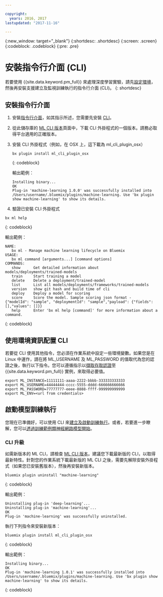```yaml
---

copyright:
  years: 2016, 2017
lastupdated: "2017-11-16"

---
```

{:new_window: target="_blank"}
{:shortdesc: .shortdesc}
{:screen: .screen}
{:codeblock: .codeblock}
{:pre: .pre}

# 安裝指令行介面 (CLI)

若要使用 {{site.data.keyword.pm_full}} 來處理深度學習實驗，請先[設定環境](ml_getting_access.html)，然後再安裝支援建立及監視訓練執行的指令行介面 (CLI)。
{: shortdesc}

## 安裝指令行介面

1.  安裝[指令行介面](http://clis.ng.bluemix.net/ui/home.html)，如其指示所述，您需要先安裝 [CLI](https://console.stage1.ng.bluemix.net/docs/starters/install_cli.html)。
2.  從此儲存庫的 [ML CLI 版本](https://github.ibm.com/NGP-TWC/wml-cli/releases)頁面中，下載 CLI 外掛程式的一個版本。請務必取得平台適用的正確版本。
3. 安裝 CLI 外掛程式（例如，在 OSX 上，這下載為 ml_cli_plugin_osx）

   ```
   bx plugin install ml_cli_plugin_osx
   ```
   {: codeblock}

   輸出範例：

   ```
   Installing binary...
   OK
   Plug-in 'machine-learning 1.0.0' was successfully installed into /Users/username/.bluemix/plugins/machine-learning. Use 'bx plugin show machine-learning' to show its details.
   ```

4.  驗證已安裝 CLI 外掛程式

   ```
   bx ml help
   ```
   {: codeblock}

輸出範例：

```
NAME:
   bx ml - Manage machine learning lifecycle on Bluemix
USAGE:
   bx ml command [arguments...] [command options]
COMMANDS:
   show      Get detailed information about models/deployments/trained-models
   train     Start training a model
   delete    Delete a deployment/trained-model
   list      List all models/deployments/frameworks/trained-models
   version   show git hash and build time of cli
   deploy    Deploy a model for scoring
   score     Score the model. Sample scoring json format -  {"modelId": "sample", "deploymentId": "sample","payload": {"fields": [],"values": []}}
   help      Enter 'bx ml help [command]' for more information about a command.
```
{: codeblock}

## 使用環境資訊配置 CLI

若要從 CLI 使用其他指令，您必須在作業系統中設定一些環境變數。如果您是在 Linux 中運作，請在將 ML_USERNAME 及 ML_PASSWORD 的值取代為您的認證之後，執行以下指令。您可以遵循指示以[擷取存取認證](ml_getting_access.html#retrieving-your-credentials)至 {{site.data.keyword.pm_full}} 實例，來取得必要值。  

```
export ML_INSTANCE=11111111-aaaa-2222-bbbb-333333333333
export ML_USERNAME=44444444-cccc-5555-dddd-666666666666
export ML_PASSWORD=77777777-eeee-8888-ffff-999999999999
export ML_ENV=<url from credentials>
```

## 啟動模型訓練執行

您現在已準備好，可以使用 CLI 來[建立及啟動訓練執行](ml_dlaas_working_with_new_models.html)。或者，若要進一步瞭解，您可以[透過訓練範例類神經網路模型開始](ml_dlaas_working_with_sample_models.html)。

### CLI 升級

如需新版本的 ML CLI，請檢查 [ML CLI 版本](https://github.ibm.com/NGP-TWC/wml-cli/releases)。建議您下載最新版的 CLI，以取得最新特性。針對您的作業系統下載最新版的 ML CLI 之後，需要先解除安裝外掛程式（如果您已安裝舊版本），然後再安裝新版本。

```
bluemix plugin uninstall "machine-learning"
```
{: codeblock}

輸出範例：

```
Uninstalling plug-in 'deep-learning'...
Uninstalling plug-in 'machine-learning'...
OK
Plug-in 'machine-learning' was successfully uninstalled.
```

執行下列指令來安裝新版本：

```
bluemix plugin install ml_cli_plugin_osx
```
{: codeblock}

輸出範例：

```
Installing binary...
OK
Plug-in 'machine-learning 1.0.1' was successfully installed into /Users/username/.bluemix/plugins/machine-learning. Use 'bx plugin show machine-learning' to show its details.
```
{: codeblock}
